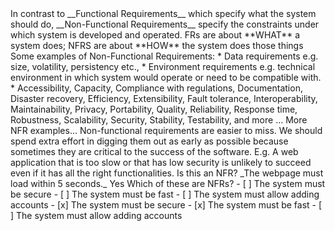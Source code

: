 <seg id="def-nfr" title="Non Functional Requirements"> 
In contrast to __Functional Requirements__ which specify what the system should do, 
__Non-Functional Requirements__ specify the constraints under which system is developed and operated. 
</seg>

<seg id="nfrs-in-a-nutshell" title="NFRs in a Nutshell" tags="note,level1">
FRs are about **WHAT** a system does; NFRS are about **HOW** the system does those things
</seg>

<seg id="def-examples" title="NFR examples"> 
Some examples of Non-Functional Requirements:
* Data requirements e.g. size, volatility, persistency etc., 
* Environment requirements e.g. technical environment in which system would operate or need to be compatible with. 
* Accessibility, Capacity, Compliance with regulations, Documentation, Disaster recovery, Efficiency, Extensibility, 
  Fault tolerance, Interoperability, Maintainability, Privacy, Portability, Quality, Reliability, 
  Response time, Robustness, Scalability, Security, Stability, Testability, and more ...
</seg>

<seg id="more-examples" title="More examples" tags="level5">
More NFR examples...  
</seg>  

<seg id="importance" title="Why NFRs are Important?" tags="level4">
Non-functional requirements are easier to miss. We should spend extra effort in digging them out as early as possible 
because sometimes they are critical to the success of the software. 
E.g. A web application that is too slow or that has low security is unlikely to succeed even if it has all the 
right functionalities.   
</seg>

<seg id="questions">

<seg id="q-performance" title="Is this an NFR?" tags="prep,level1">
Is this an NFR? _The webpage must load within 5 seconds._
<seg id="answer">Yes</seg>
</seg>

<seg id="q-pick" title="Which ones are NFRs?" tags="level2">
Which of these are NFRs?
- [ ] The system must be secure
- [ ] The system must be fast
- [ ] The system must allow adding accounts
<seg id="answer">
- [x] The system must be secure
- [x] The system must be fast
- [ ] The system must allow adding accounts
</seg>
</seg>

</seg>